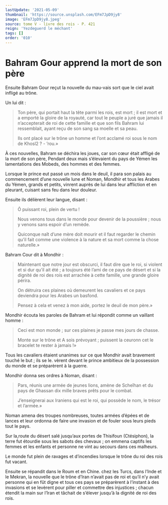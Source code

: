 ```yaml
---
lastUpdate: '2021-05-09'
thumbnail: 'https://source.unsplash.com/EFm7JpD9jy8'
image: 'EFm7JpD9jy8.jpeg'
source: tome V - livre des rois - P. 421
reign: 'Yezdeguerd le méchant'
tags: []
order: '010'
---
```


# Bahram Gour apprend la mort de son père

Ensuite Bahram Gour reçut la nouvelle du mau-vais sort que le ciel avait infligé au trône.

Un lui dit :

> Ton père, qui portait haut la tête parmi les rois, est mort ; il est mort et a emporté la gloire de la royauté, car tout le peuple a juré que jamais il n’accepterait de roi de cette famille et que son fils Bahram lui ressemblait, ayant reçu de son sang sa moelle et sa peau.
>
> Ils ont placé sur le trône un homme et l’ont acclamé roi sous le nom de Khosl2 ? -
’rou.»

À ces nouvelles, Bahram se déchira les joues, car son cœur était affligé de la mort de son père, Pendant deux mais s’élevaient du pays de Yémen les lamentations des Mobeds, des hommes et des femmes.

Lorsque le prince eut passé un mois dans le deuil, il para son palais au commencement d’une nouvelle lune et Noman, Mondhir et tous les Arabes du Yémen, grands et petits, vinrent auprès de lui dans leur affliction et en pleurant, cuisant sans feu dans leur douleur.

Ensuite ils délièrent leur langue, disant :

> Ô puissant roi, plein de vertu !
>
> Nous venons tous dans le monde pour devenir de la poussière ; nous y venons sans espoir d’un remède.
>
> Quiconque naît d’une mère doit mourir et il faut regarder le chemin qu’il fait comme une violence à la nature et sa mort comme la chose naturelle.»

Bahram Cour dit à Mondhir :

> Maintenant que notre jour est obscurci, il faut dire que le roi, si violent et si dur qu’il ait été ; a toujours été l’ami de ce pays de désert et si la dignité de roi des rois est arrachée à cette famille, une grande gloire périra.
>
> On détruira ces plaines où demeurent les cavaliers et ce pays deviendra pour les Arabes un basfond.
>
> Pensez à cela et venez à mon aide, portez le deuil de mon père.»

Mondhir écouta les paroles de Bahram et lui répondit comme un vaillant homme :

> Ceci est mon monde ; sur ces plaines je passe mes jours de chasse.
>
> Monte sur le trône et A sois prévoyant ; puissent la ceuronn cet le bracelet te rester à jamais !»

Tous les cavaliers étaient unanimes sur ce que Mondhir avait bravement touché le but ; ils se le. vèrent devant le prince ambitieux de la possession du monde et se préparèrent à la guerre.

Mondhir donna ses ordres à Noman, disant :

> Pars, réunis une armée de jeunes lions, amène de Scheîhan et du pays de Ghassan dix mille braves prêts pour le combat.
>
> J’enseignerai aux Iraniens qui est le roi, qui possède le nom, le trésor et l’armée.»

Noman amena des troupes nombreuses, toutes armées d’épées et de lances et leur ordonna de faire une invasion et de fouler sous leurs pieds tout le pays.

Sur la,route du désert salé jusqu’aux portes de Thisifoun (Ctésiphon), la terre fut étourdie sous les sabots des chevaux ; on emmena captifs les femmes et les enfants et personne ne vint au secours dans ces malheurs.

Le monde fut plein de ravages et d’incendies lorsque le trône du roi des rois fut vacant.

Ensuite se répandit dans le Roum et en Chine. chez les Turcs, dans l’Inde et le Mekran, la nouvelle que le trône d’Iran n’avait pas de roi et qu’il n’y avait personne qui en fût digne et tous ces pays se préparèrent à l’instant à des invasions et se levèrent pour piller et commettre des injustices ; chacun étendit la main sur l’Iran et tâchait de s’élever jusqu’à la dignité de roi des rois.
